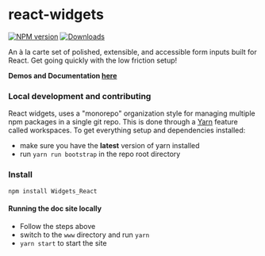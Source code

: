 # react-widgets

[![NPM version][npm-image]][npm-url]
[![Downloads][downloads-image]][downloads-url]

An à la carte set of polished, extensible, and accessible form inputs built for React.
Get going quickly with the low friction setup!

**Demos and Documentation [here](http://jquense.github.io/react-widgets/)**

### Local development and contributing

React widgets, uses a "monorepo" organization style for managing multiple npm packages
in a single git repo. This is done through a [Yarn](https://yarnpkg.com/en/) feature called
workspaces. To get everything setup and dependencies installed:

- make sure you have the **latest** version of yarn installed
- run `yarn run bootstrap` in the repo root directory

### Install

`npm install Widgets_React`

#### Running the doc site locally

- Follow the steps above
- switch to the `www` directory and run `yarn`
- `yarn start` to start the site

[npm-image]: https://img.shields.io/npm/v/react-widgets.svg?style=flat-square
[npm-url]: https://npmjs.org/package/react-widgets
[downloads-image]: https://img.shields.io/npm/dm/react-widgets.svg?style=flat-square
[downloads-url]: https://npmjs.org/package/react-widgets
